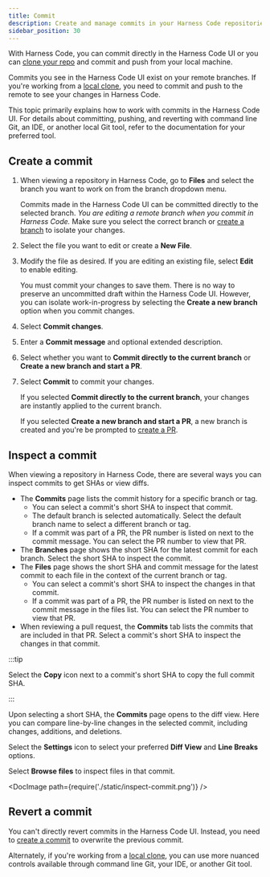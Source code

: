 ```yaml
---
title: Commit
description: Create and manage commits in your Harness Code repositories.
sidebar_position: 30
---
```


With Harness Code, you can commit directly in the Harness Code UI or you can [clone your repo](./clone-repos.md) and commit and push from your local machine.

Commits you see in the Harness Code UI exist on your remote branches. If you're working from a [local clone](./clone-repos.md), you need to commit and push to the remote to see your changes in Harness Code.

This topic primarily explains how to work with commits in the Harness Code UI. For details about committing, pushing, and reverting with command line Git, an IDE, or another local Git tool, refer to the documentation for your preferred tool.

## Create a commit

1. When viewing a repository in Harness Code, go to **Files** and select the branch you want to work on from the branch dropdown menu.

   Commits made in the Harness Code UI can be committed directly to the selected branch. *You are editing a remote branch when you commit in Harness Code.* Make sure you select the correct branch or [create a branch](./branch.md#create-a-branch) to isolate your changes.

2. Select the file you want to edit or create a **New File**.
3. Modify the file as desired. If you are editing an existing file, select **Edit** to enable editing.

   You must commit your changes to save them. There is no way to preserve an uncommitted draft within the Harness Code UI. However, you can isolate work-in-progress by selecting the **Create a new branch** option when you commit changes.

4. Select **Commit changes**.
5. Enter a **Commit message** and optional extended description.
6. Select whether you want to **Commit directly to the current branch** or **Create a new branch and start a PR**.
7. Select **Commit** to commit your changes.

   If you selected **Commit directly to the current branch**, your changes are instantly applied to the current branch.

   If you selected **Create a new branch and start a PR**, a new branch is created and you're be prompted to [create a PR](../pull-requests/create-pr.md).

## Inspect a commit

When viewing a repository in Harness Code, there are several ways you can inspect commits to get SHAs or view diffs.

* The **Commits** page lists the commit history for a specific branch or tag.
   * You can select a commit's short SHA to inspect that commit.
   * The default branch is selected automatically. Select the default branch name to select a different branch or tag.
   * If a commit was part of a PR, the PR number is listed on next to the commit message. You can select the PR number to view that PR.
* The **Branches** page shows the short SHA for the latest commit for each branch. Select the short SHA to inspect the commit.
* The **Files** page shows the short SHA and commit message for the latest commit to each file in the context of the current branch or tag.
   * You can select a commit's short SHA to inspect the changes in that commit.
   * If a commit was part of a PR, the PR number is listed on next to the commit message in the files list. You can select the PR number to view that PR.
* When reviewing a pull request, the **Commits** tab lists the commits that are included in that PR. Select a commit's short SHA to inspect the changes in that commit.

:::tip

Select the **Copy** icon next to a commit's short SHA to copy the full commit SHA.

:::

Upon selecting a short SHA, the **Commits** page opens to the diff view. Here you can compare line-by-line changes in the selected commit, including changes, additions, and deletions.

Select the **Settings** icon to select your preferred **Diff View** and **Line Breaks** options.

Select **Browse files** to inspect files in that commit.

<!-- ![](./static/inspect-commit.png) -->

<DocImage path={require('./static/inspect-commit.png')} />

## Revert a commit

You can't directly revert commits in the Harness Code UI. Instead, you need to [create a commit](#create-a-commit) to overwrite the previous commit.

Alternately, if you're working from a [local clone](./clone-repos.md), you can use more nuanced controls available through command line Git, your IDE, or another Git tool.
